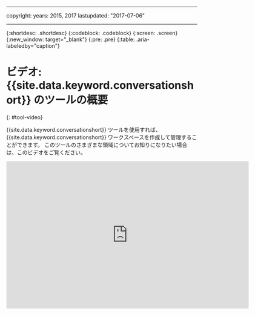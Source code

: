 
---

copyright:
  years: 2015, 2017
lastupdated: "2017-07-06"

---

{:shortdesc: .shortdesc}
{:codeblock: .codeblock}
{:screen: .screen}
{:new_window: target="_blank"}
{:pre: .pre}
{:table: .aria-labeledby="caption"}

# ビデオ: {{site.data.keyword.conversationshort}} のツールの概要
{: #tool-video}

{{site.data.keyword.conversationshort}} ツールを使用すれば、{{site.data.keyword.conversationshort}} ワークスペースを作成して管理することができます。 このツールのさまざまな領域についてお知りになりたい場合は、このビデオをご覧ください。

<p>
  <div class="embed-responsive embed-responsive-16by9">
    <iframe class="embed-responsive-item" id="youtubeplayer" type="text/html" width="640" height="390" src="https://www.youtube.com/embed/sSfTcxDrmSI?rel=0" frameborder="0" webkitallowfullscreen mozallowfullscreen allowfullscreen> </iframe>
  </div>
</p>
